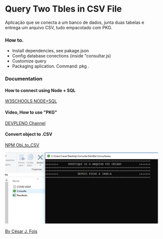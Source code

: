 # Query Two Tbles in CSV File


Aplicação que se conecta a um banco de dados, junta duas tabelas e entrega um arquivo CSV, tudo empacotado com PKG.

### How to.

- Install dependencies, see pakage.json
- Config database conections (inside "consultar.js)
- Customize query
- Packaging aplication.  Command: pkg .

### Documentation

#### How to connect using Node + SQL

[W3SCHOOLS NODE+SQL](https://www.w3schools.com/nodejs/nodejs_mysql_select.asp)

#### Video, How to use "PKG"

[DEVPLENO Channel](https://www.youtube.com/watch?v=pZNeUcCPwEs&t=218s)

#### Convert object to .CSV

[NPM Obj_to_CSV](https://www.npmjs.com/package/objects-to-csv)


![aplication running](./consulta.png)


[By César J. Fois](https://cesarfois.github.io/)



